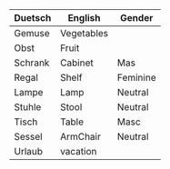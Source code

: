 | Duetsch | English    | Gender   |
| ------- | ---------- | -------- |
| Gemuse  | Vegetables |          |
| Obst    | Fruit      |          |
| Schrank | Cabinet    | Mas      |
| Regal   | Shelf      | Feminine |
| Lampe   | Lamp       | Neutral  |
| Stuhle  | Stool      | Neutral  |
| Tisch   | Table      | Masc     |
| Sessel  | ArmChair   | Neutral  |
| Urlaub  | vacation   |          |

